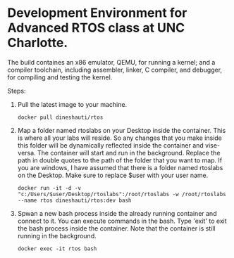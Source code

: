 # Development Environment for Advanced RTOS class at UNC Charlotte.

The build containes an x86 emulator, QEMU, for running a kernel; and a compiler toolchain, including assembler, linker, C compiler, and debugger, for compiling and testing the kernel. 

Steps:
1. Pull the latest image to your machine. 

	``` docker pull dineshauti/rtos ```

2. Map a folder named rtoslabs on your Desktop inside the container. This is where all your labs will reside. So any changes that you make inside this folder will be dynamically reflected inside the container and vise-versa. The container will start and run in the background. Replace the path in double quotes to the path of the folder that you want to map. If you are windows, I have assumed that there is a folder named rtoslabs on the Desktop. Make sure to replace $user with your user name.

	``` docker run -it -d -v "c:/Users/$user/Desktop/rtoslabs":/root/rtoslabs -w /root/rtoslabs --name rtos dineshauti/rtos:dev bash ```

3. Spwan a new bash process inside the already running container and connect to it. You can execute commands in the bash. Type 'exit' to exit the bash process inside the container. Note that the container is still running in the background.

	``` docker exec -it rtos bash ```